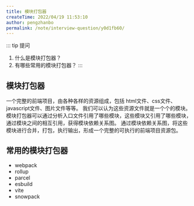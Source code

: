 ```yaml
---
title: 模块打包器
createTime: 2022/04/19 11:53:10
author: pengzhanbo
permalink: /note/interview-question/y0d1fb60/
---
```


::: tip 提问
1. 什么是模块打包器？
2. 有哪些常用的模块打包器？
:::

## 模块打包器

一个完整的前端项目，由各种各样的资源组成，包括 html文件、css文件、javascript文件、图片文件等等。
我们可以认为这些资源文件就是一个个的模块。
模块打包器可以通过分析入口文件引用了哪些模块，这些模块又引用了哪些模块，通过模块之间的相互引用，获得模块依赖关系图。
通过模块依赖关系图，将这些模块进行合并，打包，执行输出，形成一个完整的可执行的前端项目资源包。

## 常用的模块打包器

- webpack
- rollup
- parcel
- esbuild
- vite
- snowpack
